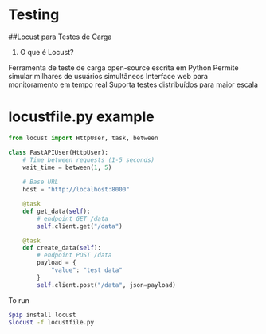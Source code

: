 # Testing

##Locust para Testes de Carga

1. O que é Locust?

Ferramenta de teste de carga open-source escrita em Python
Permite simular milhares de usuários simultâneos
Interface web para monitoramento em tempo real
Suporta testes distribuídos para maior escala


# locustfile.py example
```python
from locust import HttpUser, task, between

class FastAPIUser(HttpUser):
    # Time between requests (1-5 seconds)
    wait_time = between(1, 5)
    
    # Base URL
    host = "http://localhost:8000"

    @task
    def get_data(self):
        # endpoint GET /data
        self.client.get("/data")

    @task
    def create_data(self):
        # endpoint POST /data
        payload = {
            "value": "test data"
        }
        self.client.post("/data", json=payload)
```

To run
```bash
$pip install locust
$locust -f locustfile.py
```


